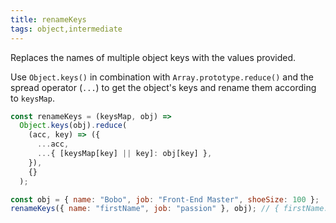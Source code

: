```yaml
---
title: renameKeys
tags: object,intermediate
---
```


Replaces the names of multiple object keys with the values provided.

Use `Object.keys()` in combination with `Array.prototype.reduce()` and the spread operator (`...`) to get the object's keys and rename them according to `keysMap`.

```js
const renameKeys = (keysMap, obj) =>
  Object.keys(obj).reduce(
    (acc, key) => ({
      ...acc,
      ...{ [keysMap[key] || key]: obj[key] },
    }),
    {}
  );
```

```js
const obj = { name: "Bobo", job: "Front-End Master", shoeSize: 100 };
renameKeys({ name: "firstName", job: "passion" }, obj); // { firstName: 'Bobo', passion: 'Front-End Master', shoeSize: 100 }
```

